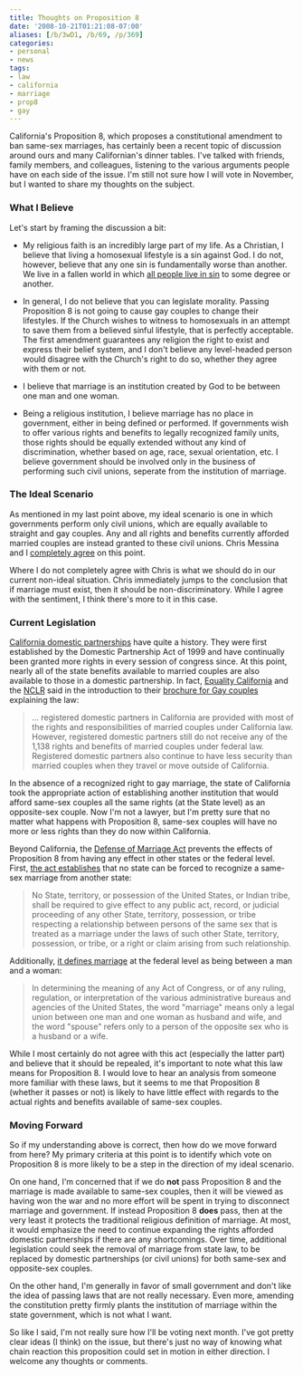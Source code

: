```yaml
---
title: Thoughts on Proposition 8
date: '2008-10-21T01:21:08-07:00'
aliases: [/b/3wD1, /b/69, /p/369]
categories:
- personal
- news
tags:
- law
- california
- marriage
- prop8
- gay
---
```

California's Proposition 8, which proposes a constitutional amendment to ban same-sex marriages, has certainly been a
recent topic of discussion around ours and many Californian's dinner tables.  I've talked with friends, family members,
and colleagues, listening to the various arguments people have on each side of the issue.  I'm still not sure how I will
vote in November, but I wanted to share my thoughts on the subject.


### What I Believe ###

Let's start by framing the discussion a bit:

  - My religious faith is an incredibly large part of my life.  As a Christian, I believe that living a homosexual
  lifestyle is a sin against God.  I do not, however, believe that any one sin is fundamentally worse than another.  We
  live in a fallen world in which [all people live in sin][] to some degree or another.

  - In general, I do not believe that you can legislate morality.  Passing Proposition 8 is not going to cause gay
  couples to change their lifestyles.  If the Church wishes to witness to homosexuals in an attempt to save them from a
  believed sinful lifestyle, that is perfectly acceptable.  The first amendment guarantees any religion the right to
  exist and express their belief system, and I don't believe any level-headed person would disagree with the Church's
  right to do so, whether they agree with them or not.

  - I believe that marriage is an institution created by God to be between one man and one woman.

  - Being a religious institution, I believe marriage has no place in government, either in being defined or performed.
  If governments wish to offer various rights and benefits to legally recognized family units, those rights should be
  equally extended without any kind of discrimination, whether based on age, race, sexual orientation, etc.  I believe
  government should be involved only in the business of performing such civil unions, seperate from the institution of
  marriage.

[all people live in sin]: http://youversion.com/reader.php?startverse=Rom.3.23


### The Ideal Scenario ###

As mentioned in my last point above, my ideal scenario is one in which governments perform only civil unions, which are
equally available to straight and gay couples.  Any and all rights and benefits currently afforded married couples are
instead granted to these civil unions.  Chris Messina and I [completely agree][] on this point.

Where I do not completely agree with Chris is what we should do in our current non-ideal situation.  Chris immediately
jumps to the conclusion that if marriage must exist, then it should be non-discriminatory.  While I agree with the
sentiment, I think there's more to it in this case.

[completely agree]: http://factoryjoe.com/blog/2008/10/18/my-argument-against-proposition-8/


### Current Legislation ###

[California domestic partnerships][] have quite a history.  They were first established by the Domestic Partnership Act
of 1999 and have continually been granted more rights in every session of congress since.  At this point, nearly all of
the state benefits available to married couples are also available to those in a domestic partnership.  In fact,
[Equality California][] and the [NCLR][] said in the introduction to their [brochure for Gay couples][] explaining the
law:

> ... registered domestic partners in California are provided with most of the rights and responsibilities of married
> couples under California law. However, registered domestic partners still do not receive any of the 1,138 rights and
> benefits of married couples under federal law. Registered domestic partners also continue to have less security than
> married couples when they travel or move outside of California.

In the absence of a recognized right to gay marriage, the state of California took the appropriate action of
establishing another institution that would afford same-sex couples all the same rights (at the State level) as an
opposite-sex couple.  Now I'm not a lawyer, but I'm pretty sure that no matter what happens with Proposition 8, same-sex
couples will have no more or less rights than they do now within California.

Beyond California, the [Defense of Marriage Act][] prevents the effects of Proposition 8 from having any effect in other
states or the federal level.  First, [the act establishes][] that no state can be forced to recognize a same-sex
marriage from another state:

> No State, territory, or possession of the United States, or Indian tribe, shall be required to give effect to any
> public act, record, or judicial proceeding of any other State, territory, possession, or tribe respecting a
> relationship between persons of the same sex that is treated as a marriage under the laws of such other State,
> territory, possession, or tribe, or a right or claim arising from such relationship.

Additionally, [it defines marriage][] at the federal level as being between a man and a woman:

> In determining the meaning of any Act of Congress, or of any ruling, regulation, or interpretation of the various
> administrative bureaus and agencies of the United States, the word "marriage" means only a legal union between one man
> and one woman as husband and wife, and the word "spouse" refers only to a person of the opposite sex who is a husband
> or a wife.

While I most certainly do not agree with this act (especially the latter part) and believe that it should be repealed,
it's important to note what this law means for Proposition 8.  I would love to hear an analysis from someone more
familiar with these laws, but it seems to me that Proposition 8 (whether it passes or not) is likely to have little
effect with regards to the actual rights and benefits available of same-sex couples.

[Equality California]: http://www.eqca.org/
[NCLR]: http://www.nclrights.org/
[brochure for Gay couples]: http://www.eqca.org/atf/cf/%7B687DF34F-6480-4BCD-9C2B-1F33FD8E1294%7D/AB205FAQ.PDF
[California domestic partnerships]: http://en.wikipedia.org/wiki/Domestic_partnership_in_California
[Defense of Marriage Act]: http://en.wikipedia.org/wiki/Defense_of_Marriage_Act
[the act establishes]: http://www.law.cornell.edu/uscode/28/usc_sec_28_00001738---C000-.html
[it defines marriage]: http://www.law.cornell.edu/uscode/1/7.html


### Moving Forward ###

So if my understanding above is correct, then how do we move forward from here?  My primary criteria at this point is to
identify which vote on Proposition 8 is more likely to be a step in the direction of my ideal scenario.

On one hand, I'm concerned that if we do **not** pass Proposition 8 and the marriage is made available to same-sex
couples, then it will be viewed as having won the war and no more effort will be spent in trying to disconnect marriage
and government.  If instead Proposition 8 **does** pass, then at the very least it protects the traditional religious
definition of marriage.  At most, it would emphasize the need to continue expanding the rights afforded domestic
partnerships if there are any shortcomings.  Over time, additional legislation could seek the removal of marriage from
state law, to be replaced by domestic partnerships (or civil unions) for both same-sex and opposite-sex couples.

On the other hand, I'm generally in favor of small government and don't like the idea of passing laws that are not
really necessary.  Even more, amending the constitution pretty firmly plants the institution of marriage within the
state government, which is not what I want.

So like I said, I'm not really sure how I'll be voting next month.  I've got pretty clear ideas (I think) on the issue,
but there's just no way of knowing what chain reaction this proposition could set in motion in either direction.  I
welcome any thoughts or comments.
